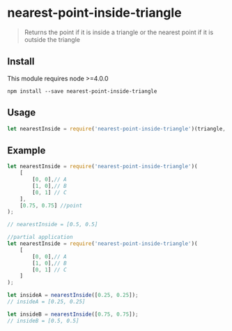 # nearest-point-inside-triangle

> Returns the point if it is inside a triangle or the nearest point if it is outside the triangle

## Install

This module requires node >=4.0.0

```
npm install --save nearest-point-inside-triangle
```

## Usage

```js
let nearestInside = require('nearest-point-inside-triangle')(triangle, point);
```

## Example

```js
let nearestInside = require('nearest-point-inside-triangle')(
    [
        [0, 0],// A
        [1, 0],// B
        [0, 1] // C
    ],
    [0.75, 0.75] //point
);

// nearestInside = [0.5, 0.5]
```

```js
//partial application
let nearestInside = require('nearest-point-inside-triangle')(
    [
        [0, 0],// A
        [1, 0],// B
        [0, 1] // C
    ]
);

let insideA = nearestInside([0.25, 0.25]);
// insideA = [0.25, 0.25]

let insideB = nearestInside([0.75, 0.75]);
// insideB = [0.5, 0.5]
```
